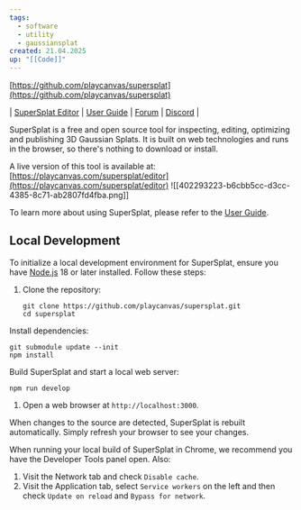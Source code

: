 ```yaml
---
tags:
  - software
  - utility
  - gaussiansplat
created: 21.04.2025
up: "[[Code]]"
---
```

[https://github.com/playcanvas/supersplat](https://github.com/playcanvas/supersplat)

| [SuperSplat Editor](https://superspl.at/editor) | [User Guide](https://github.com/playcanvas/supersplat/wiki) | [Forum](https://forum.playcanvas.com/) | [Discord](https://discord.gg/RSaMRzg) |

SuperSplat is a free and open source tool for inspecting, editing, optimizing and publishing 3D Gaussian Splats. It is built on web technologies and runs in the browser, so there's nothing to download or install.

A live version of this tool is available at: [https://playcanvas.com/supersplat/editor](https://playcanvas.com/supersplat/editor)
![[402293223-b6cbb5cc-d3cc-4385-8c71-ab2807fd4fba.png]]

To learn more about using SuperSplat, please refer to the [User Guide](https://github.com/playcanvas/supersplat/wiki).

## Local Development
To initialize a local development environment for SuperSplat, ensure you have [Node.js](https://nodejs.org/) 18 or later installed. Follow these steps:

1. Clone the repository:
    
    ```shell
    git clone https://github.com/playcanvas/supersplat.git
    cd supersplat
    ```
    

Install dependencies:

```shell
git submodule update --init
npm install
```

Build SuperSplat and start a local web server:

```shell
npm run develop
```

1. Open a web browser at `http://localhost:3000`.
    

When changes to the source are detected, SuperSplat is rebuilt automatically. Simply refresh your browser to see your changes.

When running your local build of SuperSplat in Chrome, we recommend you have the Developer Tools panel open. Also:

1. Visit the Network tab and check `Disable cache`.
2. Visit the Application tab, select `Service workers` on the left and then check `Update on reload` and `Bypass for network`.